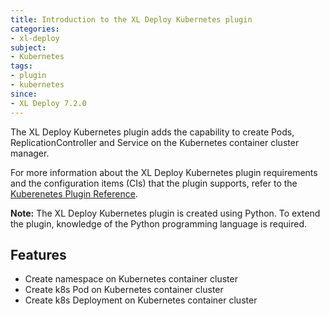 ```yaml
---
title: Introduction to the XL Deploy Kubernetes plugin
categories:
- xl-deploy
subject:
- Kubernetes
tags:
- plugin
- kubernetes
since:
- XL Deploy 7.2.0
---
```


The XL Deploy Kubernetes plugin adds the capability to create Pods, ReplicationController and Service on the Kubernetes container cluster manager.

For more information about the XL Deploy Kubernetes plugin requirements and the configuration items (CIs) that the plugin supports, refer to the [Kuberenetes Plugin Reference](/xl-deploy-xld-kubernetes-plugin/7.2.x/kubernetesPluginManual.html).

**Note:** The XL Deploy Kubernetes plugin is created using Python. To extend the plugin, knowledge of the Python programming language is required.

## Features

* Create namespace on Kubernetes container cluster
* Create k8s Pod on Kubernetes container cluster
* Create k8s Deployment on Kubernetes container cluster
